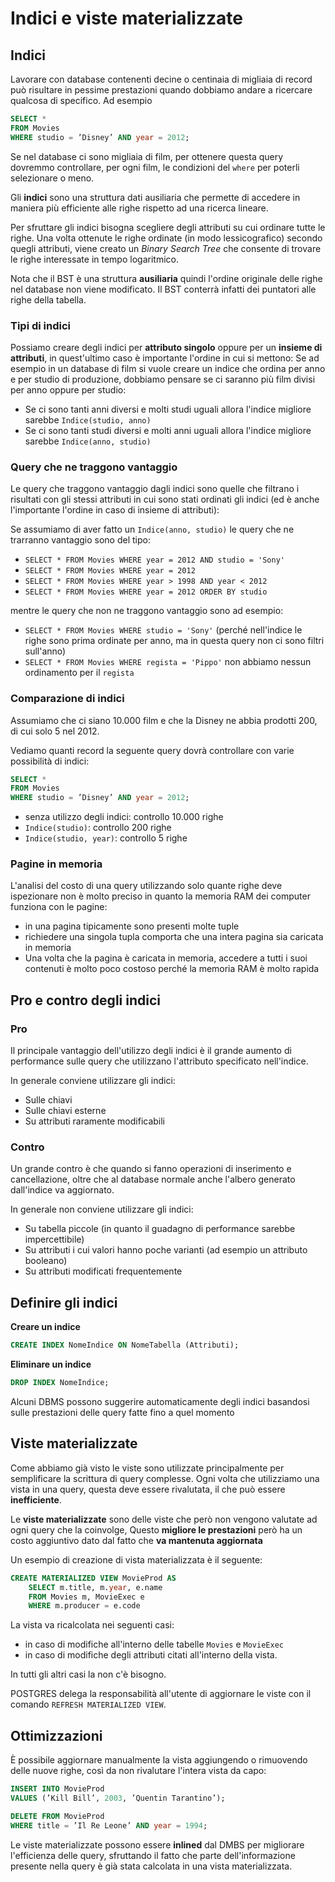 ﻿# Indici e viste materializzate

## Indici

Lavorare con database contenenti decine o centinaia di migliaia di record può risultare in pessime prestazioni quando dobbiamo andare a ricercare qualcosa di specifico.
Ad esempio

```sql
SELECT *
FROM Movies
WHERE studio = ’Disney’ AND year = 2012;
```

Se nel database ci sono migliaia di film, per ottenere questa query dovremmo controllare, per ogni film, le condizioni del `where` per poterli selezionare o meno.

Gli **indici** sono una struttura dati ausiliaria che permette di accedere in maniera più efficiente alle righe rispetto ad una ricerca lineare.

Per sfruttare gli indici bisogna scegliere degli attributi su cui ordinare tutte le righe. Una volta ottenute le righe ordinate (in modo lessicografico) secondo quegli attributi, viene creato un *Binary Search Tree* che consente di trovare le righe interessate in tempo logaritmico.

Nota che il BST è una struttura **ausiliaria** quindi l'ordine originale delle righe nel database non viene modificato.
Il BST conterrà infatti dei puntatori alle righe della tabella.

### Tipi di indici

Possiamo creare degli indici per **attributo singolo** oppure per un **insieme di attributi**, in quest'ultimo caso è importante l'ordine in cui si mettono:
Se ad esempio in un database di film si vuole creare un indice che ordina per anno e per studio di produzione, dobbiamo pensare se ci saranno più film divisi per anno oppure per studio:

- Se ci sono tanti anni diversi e molti studi uguali allora l'indice migliore sarebbe `Indice(studio, anno)`
- Se ci sono tanti studi diversi e molti anni uguali allora l'indice migliore sarebbe `Indice(anno, studio)`

### Query che ne traggono vantaggio

Le query che traggono vantaggio dagli indici sono quelle che filtrano i risultati con gli stessi attributi in cui sono stati ordinati gli indici (ed è anche l'importante l'ordine in caso di insieme di attributi):

Se assumiamo di aver fatto un `Indice(anno, studio)` le query che ne trarranno vantaggio sono del tipo:

- `SELECT * FROM Movies WHERE year = 2012 AND studio = 'Sony'`
- `SELECT * FROM Movies WHERE year = 2012`
- `SELECT * FROM Movies WHERE year > 1998 AND year < 2012`
- `SELECT * FROM Movies WHERE year = 2012 ORDER BY studio`

mentre le query che non ne traggono vantaggio sono ad esempio:
- `SELECT * FROM Movies WHERE studio = 'Sony'`
	(perché nell'indice le righe sono prima ordinate per anno, ma in questa query non ci sono filtri sull'anno)
- `SELECT * FROM Movies WHERE regista = 'Pippo'`
	non abbiamo nessun ordinamento per il `regista`

### Comparazione di indici

Assumiamo che ci siano 10.000 film e che la Disney ne abbia prodotti 200, di cui solo 5 nel 2012.

Vediamo quanti record la seguente query dovrà controllare con varie possibilità di indici:

```sql
SELECT *
FROM Movies
WHERE studio = ’Disney’ AND year = 2012;
```

- senza utilizzo degli indici: controllo 10.000 righe
- `Indice(studio)`: controllo 200 righe
- `Indice(studio, year)`: controllo 5 righe

### Pagine in memoria

L'analisi del costo di una query utilizzando solo quante righe deve ispezionare non è molto preciso in quanto la memoria RAM dei computer funziona con le pagine:
- in una pagina tipicamente sono presenti molte tuple
- richiedere una singola tupla comporta che una intera pagina sia caricata in memoria
- Una volta che la pagina è caricata in memoria, accedere a tutti i suoi contenuti è molto poco costoso perché la memoria RAM è molto rapida

## Pro e contro degli indici

### Pro
 Il principale vantaggio dell'utilizzo degli indici è il grande aumento di performance sulle query che utilizzano l'attributo specificato nell'indice.

In generale conviene utilizzare gli indici:
- Sulle chiavi
- Sulle chiavi esterne
- Su attributi raramente modificabili

### Contro
Un grande contro è che quando si fanno operazioni di inserimento e cancellazione, oltre che al database normale anche l'albero generato dall'indice va aggiornato.

In generale non conviene utilizzare gli indici:
- Su tabella piccole (in quanto il guadagno di performance sarebbe impercettibile)
- Su attributi i cui valori hanno poche varianti (ad esempio un attributo booleano)
- Su attributi modificati frequentemente

## Definire gli indici

**Creare un indice**

```sql
CREATE INDEX NomeIndice ON NomeTabella (Attributi);
```

**Eliminare un indice**

```sql
DROP INDEX NomeIndice;
```

Alcuni DBMS possono suggerire automaticamente degli indici basandosi sulle prestazioni delle query fatte fino a quel momento

## Viste materializzate

Come abbiamo già visto le viste sono utilizzate principalmente per semplificare la scrittura di query complesse.
Ogni volta che utilizziamo una vista in una query, questa deve essere rivalutata, il che può essere **inefficiente**. 

Le **viste materializzate** sono delle viste che però non vengono valutate ad ogni query che la coinvolge, Questo **migliore le prestazioni** però ha un costo aggiuntivo dato dal fatto che **va mantenuta aggiornata**

Un esempio di creazione di vista materializzata è il seguente:

```sql
CREATE MATERIALIZED VIEW MovieProd AS
	SELECT m.title, m.year, e.name
	FROM Movies m, MovieExec e
	WHERE m.producer = e.code
```

La vista va ricalcolata nei seguenti casi:

- in caso di modifiche all'interno delle tabelle `Movies`  e `MovieExec`
- in caso di modifiche degli attributi citati all'interno della vista.

In tutti gli altri casi la non c'è bisogno.

POSTGRES delega la responsabilità all'utente di aggiornare le viste con il comando `REFRESH MATERIALIZED VIEW`.

## Ottimizzazioni

È possibile aggiornare manualmente la vista aggiungendo o rimuovendo delle nuove righe, così da non rivalutare l'intera vista da capo:

```sql
INSERT INTO MovieProd
VALUES (’Kill Bill’, 2003, ’Quentin Tarantino’);

DELETE FROM MovieProd
WHERE title = ’Il Re Leone’ AND year = 1994;
```

Le viste materializzate possono essere **inlined** dal DMBS per migliorare l'efficienza delle query, sfruttando il fatto che parte dell'informazione presente nella query è già stata calcolata in una vista materializzata.

